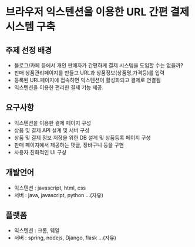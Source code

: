 # 브라우저 익스텐션을 이용한 URL 간편 결제시스템 구축

## 주제 선정 배경
* 블로그/카페 등에서 개인 판매자가 간편하게 결제 시스템을 도입할 수는 없을까?
* 판매 상품관리페이지를 만들고 URL과 상품정보(상품명,가격등)를 입력
* 등록된 URL페이지에 접속하면 익스텐션이 활성화되고 결제로 연결됨
* 익스텐션을 이용한 편리한 결제 기능 제공.

## 요구사항
* 익스텐션을 이용한 결제 페이지 구성
*	상품 및 결제 API 설계 및 서버 구성
*	상품 및 결제 정보 저장을 위한 DB 설계 및 상품등록 페이지 구성
* 판매 페이지에서 제공하는 댓글, 장바구니 등을 구현
* 사용자 친화적인 UI 구성

## 개발언어
* 익스텐션 : javascript, html, css
* 서버 : java, javascript, python ...(자유)

## 플랫폼
* 익스텐션 : 크롬, 웨일
* 서버 : spring, nodejs, Django, flask ...(자유)